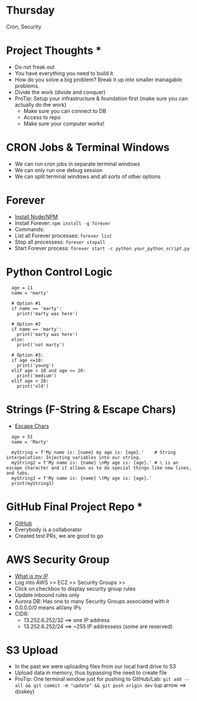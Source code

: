 # Thursday
Cron, Security

# Project Thoughts *
- Do not freak out
- You have everything you need to build it
- How do you solve a big problem?  Break it up into smaller managable problems.
- Divide the work (divide and conquer)
- ProTip: Setup your infrastructure & foundation first (make sure you can actually do the work)
  - Make sure you can connect to DB
  - Access to repo
  - Make sure your computer works!

# CRON Jobs & Terminal Windows
- We can run cron jobs in separate terminal windows
- We can only run one debug session
- We can split terminal windows and all sorts of other options

# Forever 
- [Install Node/NPM](https://nodejs.org/en/download/)
- Install Forever: `npm install -g forever`
- Commands: 
 - List all Forever processes: `forever list`
 - Stop all processess: `forever stopall`
 - Start Forever process: `forever start -c python your_python_script.py`

# Python Control Logic
```
  age = 11
  name = 'marty'

  # Option #1
  if name == 'marty':
    print('marty was here')

  # Option #2
  if name == 'marty':
    print('marty was here')
  else:
    print('not marty')

  # Option #3:
  if age <=10:
    print('young')
  elif age > 10 and age <= 20:
    print('medium')
  elif age > 20:
    print('old')
```

# Strings (F-String & Escape Chars)
- [Escape Chars](https://www.w3schools.com/python/gloss_python_escape_characters.asp)
```
  age = 51
  name = 'Marty'

  myString = f'My name is: {name} my age is: {age}.'    # String interpolation: Injecting variables into our string.
  myString2 = f'My name is: {name} \nMy age is: {age}.' # \ is an escape character and it allows us to do special things like new lines, and tabs.
  myString3 = f'My name is: {name} \tMy age is: {age}.' 
  print(myString3)
```

# GitHub Final Project Repo *
- [GitHub](https://github.com/mburolla/siua-final-project)
- Everybody is a collaborator
- Created test PRs, we are good to go

# AWS Security Group
- [What is my IP](https://mxtoolbox.com/whatismyip/)
- Log into AWS >> EC2 >> Security Groups >> 
- Click on checkbox to display security group rules
- Update inbound rules only
- Aurora DB: Has one to many Security Groups associated with it
- 0.0.0.0/0 means all/any IPs
- CIDR: 
  - 13.252.6.252/32 ==> one IP address
  - 13.252.6.252/24 ==> ~255 IP addressess (some are reserved) 
 
 # S3 Upload
 - In the past we were uploading files from our local hard drive to S3
 - Upload data in memory, thus bypassing the need to create file
 - ProTip: One terminal window just for pushing to GitHub/Lab: `git add --all && git commit -m "update" && git push origin dev` (up arrow ==> doskey) 

 
